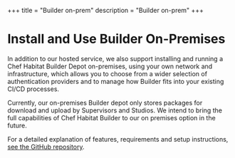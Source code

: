 +++
title = "Builder on-prem"
description = "Builder on-prem"
+++

# <a name="on-prem" id="on-prem" data-magellan-target="on-prem">Install and Use Builder On-Premises</a>

In addition to our hosted service, we also support installing and running a Chef Habitat Builder Depot on-premises, using your own network and infrastructure, which allows you to choose from a wider selection of authentication providers and to manage how Builder fits into your existing CI/CD processes.

Currently, our on-premises Builder depot only stores packages for download and upload by Supervisors and Studios. We intend to bring the full capabilities of Chef Habitat Builder to our on premises option in the future.

For a detailed explanation of features, requirements and setup instructions, [see the GitHub repository](https://github.com/habitat-sh/on-prem-builder).
